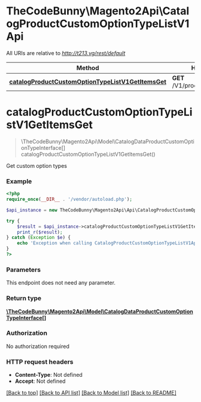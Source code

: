 # TheCodeBunny\Magento2Api\CatalogProductCustomOptionTypeListV1Api

All URIs are relative to *http://t213.vg/rest/default*

Method | HTTP request | Description
------------- | ------------- | -------------
[**catalogProductCustomOptionTypeListV1GetItemsGet**](CatalogProductCustomOptionTypeListV1Api.md#catalogProductCustomOptionTypeListV1GetItemsGet) | **GET** /V1/products/options/types | 


# **catalogProductCustomOptionTypeListV1GetItemsGet**
> \TheCodeBunny\Magento2Api\Model\CatalogDataProductCustomOptionTypeInterface[] catalogProductCustomOptionTypeListV1GetItemsGet()



Get custom option types

### Example
```php
<?php
require_once(__DIR__ . '/vendor/autoload.php');

$api_instance = new TheCodeBunny\Magento2Api\Api\CatalogProductCustomOptionTypeListV1Api();

try {
    $result = $api_instance->catalogProductCustomOptionTypeListV1GetItemsGet();
    print_r($result);
} catch (Exception $e) {
    echo 'Exception when calling CatalogProductCustomOptionTypeListV1Api->catalogProductCustomOptionTypeListV1GetItemsGet: ', $e->getMessage(), PHP_EOL;
}
?>
```

### Parameters
This endpoint does not need any parameter.

### Return type

[**\TheCodeBunny\Magento2Api\Model\CatalogDataProductCustomOptionTypeInterface[]**](../Model/CatalogDataProductCustomOptionTypeInterface.md)

### Authorization

No authorization required

### HTTP request headers

 - **Content-Type**: Not defined
 - **Accept**: Not defined

[[Back to top]](#) [[Back to API list]](../../README.md#documentation-for-api-endpoints) [[Back to Model list]](../../README.md#documentation-for-models) [[Back to README]](../../README.md)

